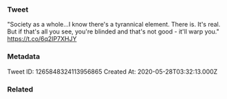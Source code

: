 ### Tweet
"Society as a whole...I know there's a tyrannical element. There is. It's real. But if that's all you see, you're blinded and that's not good - it'll warp you." https://t.co/6q2IP7XHJY

### Metadata
Tweet ID: 1265848324113956865
Created At: 2020-05-28T03:32:13.000Z

### Related

